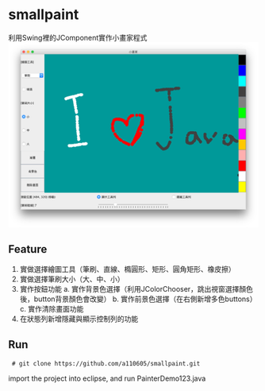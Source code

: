 # smallpaint
利用Swing裡的JComponent實作小畫家程式
![image](https://github.com/a110605/smallpaint/blob/master/picture/screenshot.png)

## Feature
1.	實做選擇繪圖工具（筆刷、直線、橢圓形、矩形、圓角矩形、橡皮擦）
2.	實做選擇筆刷大小（大、中、小）
3.	實作按鈕功能
	a.	實作背景色選擇（利用JColorChooser，跳出視窗選擇顏色後，button背景顏色會改變）
	b.	實作前景色選擇（在右側新增多色buttons）
	c.	實作清除畫面功能
4.	在狀態列新增隱藏與顯示控制列的功能

## Run
```
 # git clone https://github.com/a110605/smallpaint.git
 ```

 import the project into eclipse, and run PainterDemo123.java 
